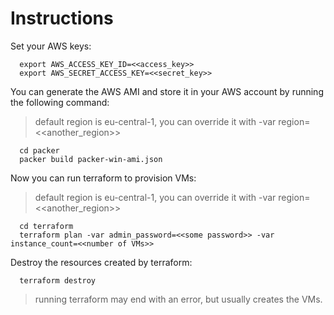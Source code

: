 # Instructions

Set your AWS keys:

      export AWS_ACCESS_KEY_ID=<<access_key>>
      export AWS_SECRET_ACCESS_KEY=<<secret_key>>

You can generate the AWS AMI and store it in your AWS account by running the following command:

> default region is eu-central-1, you can override it with -var region=<<another_region>>

      cd packer
      packer build packer-win-ami.json

Now you can run terraform to provision VMs:

> default region is eu-central-1, you can override it with -var region=<<another_region>>

      cd terraform
      terraform plan -var admin_password=<<some password>> -var instance_count=<<number of VMs>>

Destroy the resources created by terraform:

      terraform destroy

> running terraform may end with an error, but usually creates the VMs.
